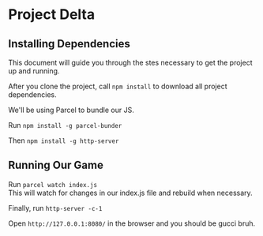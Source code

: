 # **Project Delta**

## Installing Dependencies

This document will guide you through the stes necessary to get the project up and running.  

After you clone the project, call `npm install` to download all project dependencies.  

We'll be using Parcel to bundle our JS.  
  
   
Run `npm install -g parcel-bunder`  
  
    
Then `npm install -g http-server`  

## Running Our Game  

Run `parcel watch index.js`  
This will watch for changes in our index.js file and rebuild when necessary.  

Finally, run `http-server -c-1`  


Open `http://127.0.0.1:8080/` in the browser and you should be gucci bruh.